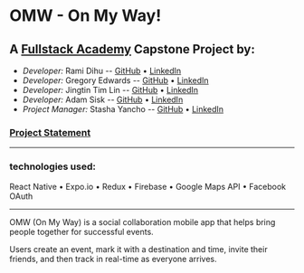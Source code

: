 # OMW - On My Way!

## A [Fullstack Academy](https://www.fullstackacademy.com/) Capstone Project by:

- _Developer:_ Rami Dihu -- [GitHub](https://github.com/rjdihu) • [LinkedIn](https://www.linkedin.com/in/ramidihu/)
- _Developer:_ Gregory Edwards -- [GitHub](https://github.com/apoyando) • [LinkedIn](https://www.linkedin.com/in/gsedwards/)
- _Developer:_ Jingtin Tim Lin -- [GitHub](https://github.com/linjingt) • [LinkedIn](https://www.linkedin.com/in/jingtintimlin/)
- _Developer:_ Adam Sisk -- [GitHub](https://github.com/calamityadam) • [LinkedIn](https://www.linkedin.com/in/adamsisk/)
- _Project Manager:_ Stasha Yancho -- [GitHub](https://github.com/stashayancho) • [LinkedIn](https://www.linkedin.com/in/stasha-yancho/)

### [Project Statement](https://docs.google.com/document/d/19-GzGxkFH0VIxhLCDV5rntvDTKsyI-F6YMPThgIARZg/edit?usp=sharing)

---

### technologies used:

React Native • Expo.io • Redux • Firebase • Google Maps API • Facebook OAuth

---

OMW (On My Way) is a social collaboration mobile app that helps bring people together for successful events.

Users create an event, mark it with a destination and time, invite their friends, and then track in real-time as everyone arrives.
